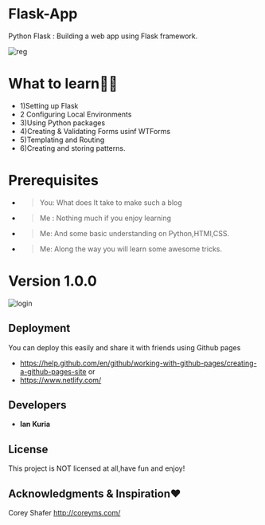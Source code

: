 # Flask-App
Python Flask : Building a web app using Flask framework.

![reg](https://user-images.githubusercontent.com/61579772/86099832-9b5e8d00-baea-11ea-905b-4919e39bcc55.jpg)


# What to learn🤷‍♂️
- 1)Setting up Flask
- 2 Configuring Local Environments
- 3)Using Python packages
- 4)Creating & Validating Forms usinf WTForms
- 5)Templating and Routing
- 6)Creating and storing patterns.


# Prerequisites

- > You: What does It take to make such a blog
- > Me : Nothing much if you enjoy learning
- > Me: And some basic understanding on Python,HTMl,CSS. 
- > Me: Along the way you will learn some awesome tricks.



# Version 1.0.0

![login](https://user-images.githubusercontent.com/61579772/86099797-8bdf4400-baea-11ea-8a78-9de2abeeb968.jpg)



## Deployment

You can deploy this easily and share it with friends using Github pages
- https://help.github.com/en/github/working-with-github-pages/creating-a-github-pages-site
or
- https://www.netlify.com/



## Developers

* **Ian Kuria** 


## License

This project is NOT licensed at all,have fun and enjoy!

## Acknowledgments & Inspiration❤
 Corey Shafer
 http://coreyms.com/

